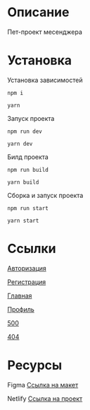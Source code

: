 # Описание
Пет-проект месенджера

# Установка
Установка зависимостей
```
npm i
```
```
yarn
```
Запуск проекта
```
npm run dev
```
```
yarn dev
```
Билд проекта
```
npm run build
```
```
yarn build
```
Сборка и запуск проекта
```
npm run start
```
```
yarn start
```
# Ссылки
[Авторизация](http://localhost:3000/)

[Регистрация](http://localhost:3000/register)

[Главная](http://localhost:3000/dashboard)

[Профиль](http://localhost:3000/profile)

[500](http://localhost:3000/500)

[404](http://localhost:3000/404)

# Ресурсы
Figma [Ссылка на макет](https://www.figma.com/design/jF5fFFzgGOxQeB4CmKWTiE/Chat_external_link?node-id=1-498&t=GoBs6ASoSg8TSqwU-0)

Netlify [Ссылка на проект](https://shiny-pastelito-16e434.netlify.app/)
